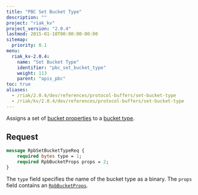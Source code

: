 ```yaml
---
title: "PBC Set Bucket Type"
description: ""
project: "riak_kv"
project_version: "2.0.4"
lastmod: 2015-01-10T00:00:00-00:00
sitemap:
  priority: 0.1
menu:
  riak_kv-2.0.4:
    name: "Set Bucket Type"
    identifier: "pbc_set_bucket_type"
    weight: 113
    parent: "apis_pbc"
toc: true
aliases:
  - /riak/2.0.4/dev/references/protocol-buffers/set-bucket-type
  - /riak/kv/2.0.4/dev/references/protocol-buffers/set-bucket-type
---
```


Assigns a set of [bucket properties]({{<baseurl>}}riak/kv/2.0.4/developing/api/protocol-buffers/set-bucket-props) to a
[bucket type]({{<baseurl>}}riak/kv/2.0.4/developing/usage/bucket-types).

## Request

```protobuf
message RpbSetBucketTypeReq {
    required bytes type = 1;
    required RpbBucketProps props = 2;
}
```

The `type` field specifies the name of the bucket type as a binary. The
`props` field contains an [`RpbBucketProps`]({{<baseurl>}}riak/kv/2.0.4/developing/api/protocol-buffers/get-bucket-props).
